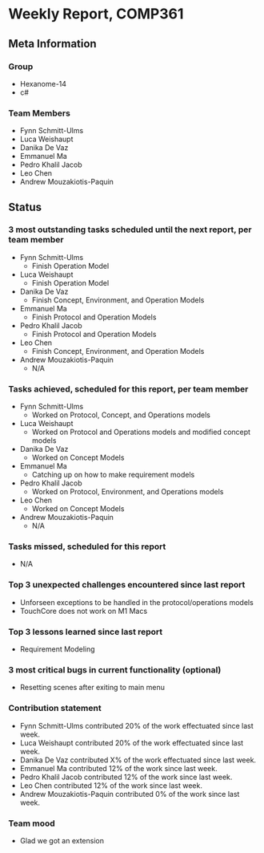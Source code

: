# Weekly Report, COMP361

## Meta Information

### Group

 * Hexanome-14
 * c#
### Team Members

 * Fynn Schmitt-Ulms
 * Luca Weishaupt
 * Danika De Vaz
 * Emmanuel Ma
 * Pedro Khalil Jacob
 * Leo Chen
 * Andrew Mouzakiotis-Paquin

## Status

### 3 most outstanding tasks scheduled until the next report, per team member

 * Fynn Schmitt-Ulms
   * Finish Operation Model
 * Luca Weishaupt
   * Finish Operation Model
 * Danika De Vaz
   * Finish Concept, Environment, and Operation Models
 * Emmanuel Ma 
   * Finish Protocol and Operation Models
 * Pedro Khalil Jacob
   * Finish Protocol and Operation Models
 * Leo Chen
   * Finish Concept, Environment, and Operation Models
 * Andrew Mouzakiotis-Paquin
   * N/A

### Tasks achieved, scheduled for this report, per team member

 * Fynn Schmitt-Ulms
   * Worked on Protocol, Concept, and Operations models
 * Luca Weishaupt
   * Worked on Protocol and Operations models and modified concept models
 * Danika De Vaz
   * Worked on Concept Models
 * Emmanuel Ma
   * Catching up on how to make requirement models
 * Pedro Khalil Jacob
   * Worked on Protocol, Environment, and Operations models
 * Leo Chen
   * Worked on Concept Models
 * Andrew Mouzakiotis-Paquin
   * N/A

### Tasks missed, scheduled for this report

 * N/A

### Top 3 unexpected challenges encountered since last report

 * Unforseen exceptions to be handled in the protocol/operations models
 * TouchCore does not work on M1 Macs

### Top 3 lessons learned since last report

 * Requirement Modeling

### 3 most critical bugs in current functionality (optional)

 * Resetting scenes after exiting to main menu

### Contribution statement

 * Fynn Schmitt-Ulms contributed 20% of the work effectuated since last week.
 * Luca Weishaupt contributed 20% of the work effectuated since last week.
 * Danika De Vaz contributed X% of the work effectuated since last week.
 * Emmanuel Ma contributed 12% of the work since last week.
 * Pedro Khalil Jacob contributed 12% of the work since last week.
 * Leo Chen contributed 12% of the work since last week.
 * Andrew Mouzakiotis-Paquin contributed 0% of the work since last week.

### Team mood

 * Glad we got an extension
